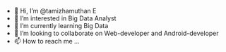 - 👋 Hi, I’m @tamizhamuthan E
- 👀 I’m interested in Big Data Analyst
- 🌱 I’m currently learning Big Data 
- 💞️ I’m looking to collaborate on Web-developer and Android-developer
- 📫 How to reach me ...

<!---
tamizhe/tamizhe is a ✨ special ✨ repository because its `README.md` (this file) appears on your GitHub profile.
You can click the Preview link to take a look at your changes.
--->
